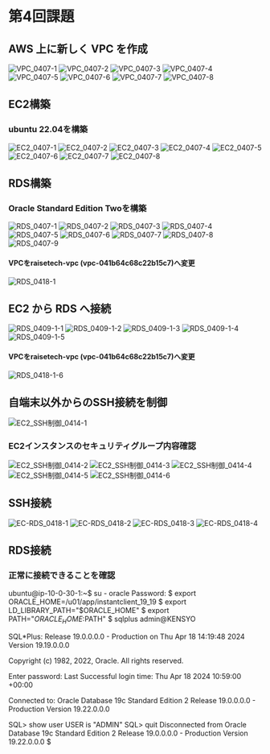 # 第4回課題

## AWS 上に新しく VPC を作成
![VPC_0407-1](/VPC_0407-1.PNG)
![VPC_0407-2](/VPC_0407-2.PNG)
![VPC_0407-3](/VPC_0407-3.PNG)
![VPC_0407-4](/VPC_0407-4.PNG)
![VPC_0407-5](/VPC_0407-5.PNG)
![VPC_0407-6](/VPC_0407-6.PNG)
![VPC_0407-7](/VPC_0407-7.PNG)
![VPC_0407-8](/VPC_0407-8.PNG)


## EC2構築
### ubuntu 22.04を構築
![EC2_0407-1](/EC2_0407-1.PNG)
![EC2_0407-2](/EC2_0407-2.PNG)
![EC2_0407-3](/EC2_0407-3.PNG)
![EC2_0407-4](/EC2_0407-4.PNG)
![EC2_0407-5](/EC2_0407-5.PNG)
![EC2_0407-6](/EC2_0407-6.PNG)
![EC2_0407-7](/EC2_0407-7.PNG)
![EC2_0407-8](/EC2_0407-8.PNG)


## RDS構築
### Oracle Standard Edition Twoを構築
![RDS_0407-1](/RDS_0407-1.PNG)
![RDS_0407-2](/RDS_0407-2.PNG)
![RDS_0407-3](/RDS_0407-3.PNG)
![RDS_0407-4](/RDS_0407-4.PNG)
![RDS_0407-5](/RDS_0407-5.PNG)
![RDS_0407-6](/RDS_0407-6.PNG)
![RDS_0407-7](/RDS_0407-7.PNG)
![RDS_0407-8](/RDS_0407-8.PNG)
![RDS_0407-9](/RDS_0407-9.PNG)
#### VPCをraisetech-vpc (vpc-041b64c68c22b15c7)へ変更
![RDS_0418-1](/RDS_0418-1.PNG)


## EC2 から RDS へ接続
![RDS_0409-1-1](/RDS_0409-1-1.PNG)
![RDS_0409-1-2](/RDS_0409-1-2.PNG)
![RDS_0409-1-3](/RDS_0409-1-3.PNG)
![RDS_0409-1-4](/RDS_0409-1-4.PNG)
![RDS_0409-1-5](/RDS_0409-1-5.PNG)
#### VPCをraisetech-vpc (vpc-041b64c68c22b15c7)へ変更
![RDS_0418-1-6](/RDS_0418-1-6.PNG)


## 自端末以外からのSSH接続を制御
![EC2_SSH制御_0414-1](/EC2_SSH制御_0414-1.PNG)
### EC2インスタンスのセキュリティグループ内容確認
![EC2_SSH制御_0414-2](/EC2_SSH制御_0414-2.PNG)
![EC2_SSH制御_0414-3](/EC2_SSH制御_0414-3.PNG)
![EC2_SSH制御_0414-4](/EC2_SSH制御_0414-4.PNG)
![EC2_SSH制御_0414-5](/EC2_SSH制御_0414-5.PNG)
![EC2_SSH制御_0414-6](/EC2_SSH制御_0414-6.PNG)


## SSH接続
![EC-RDS_0418-1](/EC-RDS_0418-1.PNG)
![EC-RDS_0418-2](/EC-RDS_0418-2.PNG)
![EC-RDS_0418-3](/EC-RDS_0418-3.PNG)
![EC-RDS_0418-4](/EC-RDS_0418-4.PNG)


## RDS接続
### 正常に接続できることを確認
ubuntu@ip-10-0-30-1:~$ su - oracle
Password:
$ export ORACLE_HOME=/u01/app/instantclient_19_19
$ export LD_LIBRARY_PATH="$ORACLE_HOME"
$ export PATH="$ORACLE_HOME:$PATH"
$ sqlplus admin@KENSYO

SQL*Plus: Release 19.0.0.0.0 - Production on Thu Apr 18 14:19:48 2024
Version 19.19.0.0.0

Copyright (c) 1982, 2022, Oracle.  All rights reserved.

Enter password:
Last Successful login time: Thu Apr 18 2024 10:59:00 +00:00

Connected to:
Oracle Database 19c Standard Edition 2 Release 19.0.0.0.0 - Production
Version 19.22.0.0.0

SQL> show user
USER is "ADMIN"
SQL> quit
Disconnected from Oracle Database 19c Standard Edition 2 Release 19.0.0.0.0 - Production
Version 19.22.0.0.0
$
